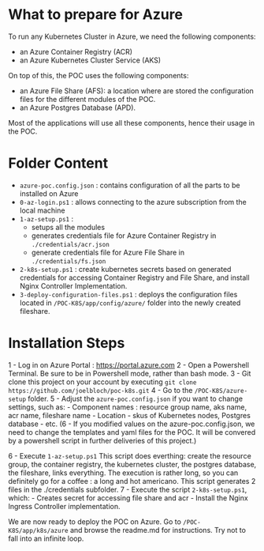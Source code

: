 # What to prepare for Azure

To run any Kubernetes Cluster in Azure, we need the following components:
- an Azure Container Registry (ACR)
- an Azure Kubernetes Cluster Service (AKS)

On top of this, the POC uses the following components:
- an Azure File Share (AFS): a location where are stored the configuration files for the different modules of the POC.
- an Azure Postgres Database (APD).

Most of the applications will use all these components, hence their usage in the POC.

# Folder Content

- `azure-poc.config.json` : contains configuration of all the parts to be installed on Azure
- `0-az-login.ps1` : allows connecting to the azure subscription from the local machine
- `1-az-setup.ps1` : 
    - setups all the modules
    - generates credentials file for Azure Container Registry in `./credentials/acr.json`
    - generate credentials file for Azure File Share in `./credentials/fs.json`
- `2-k8s-setup.ps1` : create kubernetes secrets based on generated credentials for accessing Container Registry and File Share, and install Nginx Controller Implementation.
- `3-deploy-configuration-files.ps1` : deploys the configuration files located in `/POC-K8S/app/config/azure/` folder into the newly created fileshare.

# Installation Steps

1 - Log in on Azure Portal : https://portal.azure.com
2 - Open a Powershell Terminal. Be sure to be in Powershell mode, rather than bash mode.
3 - Git clone this project on your account by executing `git clone https://github.com/joelbloch/poc-k8s.git`
4 - Go to the `/POC-K8S/azure-setup` folder.
5 - Adjust the `azure-poc.config.json` if you want to change settings, such as:
    - Component names : resource group name, aks name, acr name, fileshare name
    - Location
    - skus of Kubernetes nodes, Postgres database
    - etc.
(6 - If you modified values on the azure-poc.config.json, we need to change the templates and yaml files for the POC. It will be convered by a powershell script in further deliveries of this project.)

6 - Execute `1-az-setup.ps1`
        This script does everthing: create the resource group, the container registry, the kubernetes cluster, the postgres database, the fileshare, links everything.
        The execution is rather long, so you can definitely go for a coffee : a long and hot americano.
        This script generates 2 files in the ./credentials subfolder.
7 - Execute the script `2-k8s-setup.ps1`, which:
    - Creates secret for accessing file share and acr
    - Install the Nginx Ingress Controller implementation.

We are now ready to deploy the POC on Azure.
Go to `/POC-K8S/app/k8s/azure` and browse the readme.md for instructions. Try not to fall into an infinite loop.